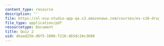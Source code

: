 ```yaml
---
content_type: resource
description: ''
file: https://ol-ocw-studio-app-qa.s3.amazonaws.com/courses/es-s10-drugs-and-the-brain-spring-2013/4baad25bd6f51090f216db5dc24c3609_MITES_S10S13_quiz2.pdf
file_type: application/pdf
resourcetype: Document
title: Quiz 2
uid: 4baad25b-d6f5-1090-f216-db5dc24c3609
---
```

